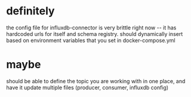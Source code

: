 # definitely
the config file for influxdb-connector is very brittle right now -- it has hardcoded urls for itself and schema registry. should dynamically insert based on environment variables that you set in docker-compose.yml 

# maybe
should be able to define the topic you are working with in one place, and have it update multiple files (producer, consumer, influxdb config)